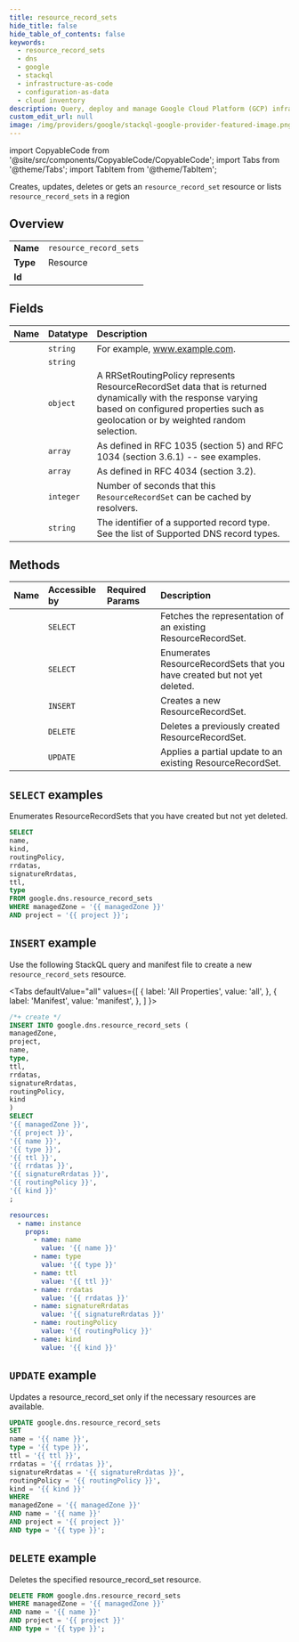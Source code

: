 ```yaml
---
title: resource_record_sets
hide_title: false
hide_table_of_contents: false
keywords:
  - resource_record_sets
  - dns
  - google
  - stackql
  - infrastructure-as-code
  - configuration-as-data
  - cloud inventory
description: Query, deploy and manage Google Cloud Platform (GCP) infrastructure and resources using SQL
custom_edit_url: null
image: /img/providers/google/stackql-google-provider-featured-image.png
---
```


import CopyableCode from '@site/src/components/CopyableCode/CopyableCode';
import Tabs from '@theme/Tabs';
import TabItem from '@theme/TabItem';

Creates, updates, deletes or gets an <code>resource_record_set</code> resource or lists <code>resource_record_sets</code> in a region

## Overview
<table><tbody>
<tr><td><b>Name</b></td><td><code>resource_record_sets</code></td></tr>
<tr><td><b>Type</b></td><td>Resource</td></tr>
<tr><td><b>Id</b></td><td><CopyableCode code="google.dns.resource_record_sets" /></td></tr>
</tbody></table>

## Fields
| Name | Datatype | Description |
|:-----|:---------|:------------|
| <CopyableCode code="name" /> | `string` | For example, www.example.com. |
| <CopyableCode code="kind" /> | `string` |  |
| <CopyableCode code="routingPolicy" /> | `object` | A RRSetRoutingPolicy represents ResourceRecordSet data that is returned dynamically with the response varying based on configured properties such as geolocation or by weighted random selection. |
| <CopyableCode code="rrdatas" /> | `array` | As defined in RFC 1035 (section 5) and RFC 1034 (section 3.6.1) -- see examples. |
| <CopyableCode code="signatureRrdatas" /> | `array` | As defined in RFC 4034 (section 3.2). |
| <CopyableCode code="ttl" /> | `integer` | Number of seconds that this `ResourceRecordSet` can be cached by resolvers. |
| <CopyableCode code="type" /> | `string` | The identifier of a supported record type. See the list of Supported DNS record types. |

## Methods
| Name | Accessible by | Required Params | Description |
|:-----|:--------------|:----------------|:------------|
| <CopyableCode code="get" /> | `SELECT` | <CopyableCode code="managedZone, name, project, type" /> | Fetches the representation of an existing ResourceRecordSet. |
| <CopyableCode code="list" /> | `SELECT` | <CopyableCode code="managedZone, project" /> | Enumerates ResourceRecordSets that you have created but not yet deleted. |
| <CopyableCode code="create" /> | `INSERT` | <CopyableCode code="managedZone, project" /> | Creates a new ResourceRecordSet. |
| <CopyableCode code="delete" /> | `DELETE` | <CopyableCode code="managedZone, name, project, type" /> | Deletes a previously created ResourceRecordSet. |
| <CopyableCode code="patch" /> | `UPDATE` | <CopyableCode code="managedZone, name, project, type" /> | Applies a partial update to an existing ResourceRecordSet. |

## `SELECT` examples

Enumerates ResourceRecordSets that you have created but not yet deleted.

```sql
SELECT
name,
kind,
routingPolicy,
rrdatas,
signatureRrdatas,
ttl,
type
FROM google.dns.resource_record_sets
WHERE managedZone = '{{ managedZone }}'
AND project = '{{ project }}'; 
```

## `INSERT` example

Use the following StackQL query and manifest file to create a new <code>resource_record_sets</code> resource.

<Tabs
    defaultValue="all"
    values={[
        { label: 'All Properties', value: 'all', },
        { label: 'Manifest', value: 'manifest', },
    ]
}>
<TabItem value="all">

```sql
/*+ create */
INSERT INTO google.dns.resource_record_sets (
managedZone,
project,
name,
type,
ttl,
rrdatas,
signatureRrdatas,
routingPolicy,
kind
)
SELECT 
'{{ managedZone }}',
'{{ project }}',
'{{ name }}',
'{{ type }}',
'{{ ttl }}',
'{{ rrdatas }}',
'{{ signatureRrdatas }}',
'{{ routingPolicy }}',
'{{ kind }}'
;
```
</TabItem>
<TabItem value="manifest">

```yaml
resources:
  - name: instance
    props:
      - name: name
        value: '{{ name }}'
      - name: type
        value: '{{ type }}'
      - name: ttl
        value: '{{ ttl }}'
      - name: rrdatas
        value: '{{ rrdatas }}'
      - name: signatureRrdatas
        value: '{{ signatureRrdatas }}'
      - name: routingPolicy
        value: '{{ routingPolicy }}'
      - name: kind
        value: '{{ kind }}'

```
</TabItem>
</Tabs>

## `UPDATE` example

Updates a resource_record_set only if the necessary resources are available.

```sql
UPDATE google.dns.resource_record_sets
SET 
name = '{{ name }}',
type = '{{ type }}',
ttl = '{{ ttl }}',
rrdatas = '{{ rrdatas }}',
signatureRrdatas = '{{ signatureRrdatas }}',
routingPolicy = '{{ routingPolicy }}',
kind = '{{ kind }}'
WHERE 
managedZone = '{{ managedZone }}'
AND name = '{{ name }}'
AND project = '{{ project }}'
AND type = '{{ type }}';
```

## `DELETE` example

Deletes the specified resource_record_set resource.

```sql
DELETE FROM google.dns.resource_record_sets
WHERE managedZone = '{{ managedZone }}'
AND name = '{{ name }}'
AND project = '{{ project }}'
AND type = '{{ type }}';
```
